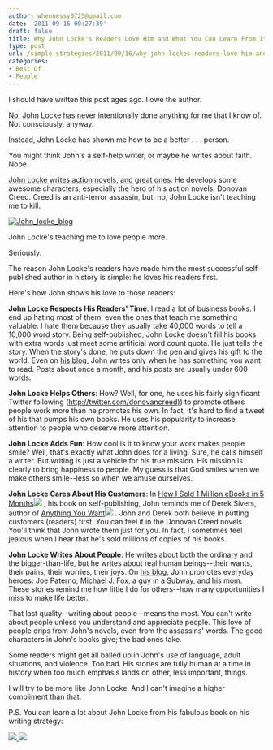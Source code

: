 ```yaml
---
author: whennessy0725@gmail.com
date: '2011-09-16 00:27:39'
draft: false
title: Why John Locke's Readers Love Him and What You Can Learn From It
type: post
url: /simple-strategies/2011/09/16/why-john-lockes-readers-love-him-and-what-you-can-learn-from-it
categories:
- Best Of
- People
---
```





I should have written this post ages ago. I owe the author.




No, John Locke has never intentionally done anything for me that I know of.  Not consciously, anyway.




Instead, John Locke has shown me how to be a better . . . person.




You might think John's a self-help writer, or maybe he writes about faith. Nope. 




[John Locke writes action novels, and great ones](http://www.amazon.com/John-Locke/e/B003ATT1YO/ref=ntt_athr_dp_pel_1). He develops some awesome characters, especially the hero of his action novels, Donovan Creed. Creed is an anti-terror assassin, but, no, John Locke isn't teaching me to kill.







[![John_locke_blog](http://posterous.com/getfile/files.posterous.com/temp-2011-09-04/xkrlChEJHiqnGhFkuAohHrhyEiCCjBEfJhugBEqkDzwuHjHJkIgEhBAhBfoj/JOHN_LOCKE_BLOG.png.scaled500.png)
](http://posterous.com/getfile/files.posterous.com/temp-2011-09-04/xkrlChEJHiqnGhFkuAohHrhyEiCCjBEfJhugBEqkDzwuHjHJkIgEhBAhBfoj/JOHN_LOCKE_BLOG.png.scaled1000.png)







John Locke's teaching me to love people more.




Seriously.




The reason John Locke's readers have made him the most successful self-published author in history is simple:  he loves his readers first.




Here's how John shows his love to those readers:




**John Locke Respects His Readers' Time**:  I read a lot of business books. I end up hating most of them, even the ones that teach me something valuable. I hate them because they usually take 40,000 words to tell a 10,000 word story.  Being self-published, John Locke doesn't fill his books with extra words just meet some artificial word count quota. He just tells the story.  When the story's done, he puts down the pen and gives his gift to the world.  Even on [his blog](http://donovancreed.com/), John writes only when he has something you want to read.  Posts about once a month, and his posts are usually under 600 words.




**John Locke Helps Others**:  How? Well, for one, he uses his fairly significant Twitter following ([http://twitter.com/donovancreed)](http://twitter.com/donovancreed)) to promote others people work more than he promotes his own.  In fact, it's hard to find a tweet of his that pumps his own books.  He uses his popularity to increase attention to people who deserve more attention.




**John Locke Adds Fun**:  How cool is it to know your work makes people smile? Well, that's exactly what John does for a living. Sure, he calls himself a writer. But writing is just a vehicle for his true mission.  His mission is clearly to bring happiness to people. My guess is that God smiles when we make others smile--less so when we amuse ourselves.




**John Locke Cares About His Customers**:  In [How I Sold 1 Million eBooks in 5 Months](http://www.amazon.com/gp/product/1935670913/ref=as_li_ss_tl?ie=UTF8&tag=hennesssview-20&linkCode=as2&camp=217145&creative=399373&creativeASIN=1935670913)![](http://www.assoc-amazon.com/e/ir?t=&l=as2&o=1&a=1935670913&camp=217145&creative=399373)
, his book on self-publishing, John reminds me of Derek Sivers, author of [Anything You Want](http://www.amazon.com/gp/product/1936719118/ref=as_li_ss_tl?ie=UTF8&tag=hennesssview-20&linkCode=as2&camp=217145&creative=399373&creativeASIN=1936719118)![](http://www.assoc-amazon.com/e/ir?t=&l=as2&o=1&a=1936719118&camp=217145&creative=399373)
.  John and Derek both believe in putting customers (readers) first. You can feel it in the Donovan Creed novels. You'll think that John wrote them just for you.  In fact, I sometimes feel jealous when I hear that he's sold millions of copies of his books.




**John Locke Writes About People**:  He writes about both the ordinary and the bigger-than-life, but he writes about real human beings--their wants, their pains, their worries, their joys. On [his blog](http://donovancreed.com/), John promotes everyday heroes: Joe Paterno, [Michael J. Fox](http://donovancreed.com/2011/04/michael-j-fox-and-your-loved-ones/), a[ guy in a Subway](http://donovancreed.com/2010/10/the-shopping-cart/), and his mom.  These stories remind me how little I do for others--how many opportunities I miss to make life better.




That last quality--writing about people--means the most.  You can't write about people unless you understand and appreciate people. This love of people drips from John's novels, even from the assassins' words.  The good characters in John's books give; the bad ones take.




Some readers might get all balled up in John's use of language, adult situations, and violence.  Too bad.  His stories are fully human at a time in history when too much emphasis lands on other, less important, things. 




I will try to be more like John Locke.  And I can't imagine a higher compliment than that.







P.S.  You can learn a lot about John Locke from his fabulous book on his writing strategy:




[![](http://ws.assoc-amazon.com/widgets/q?_encoding=UTF8&Format=_SL110_&ASIN=B0056BMK6K&MarketPlace=US&ID=AsinImage&WS=1&tag=hennesssview-20&ServiceVersion=20070822)
](http://www.amazon.com/gp/product/B0056BMK6K/ref=as_li_ss_il?ie=UTF8&tag=hennesssview-20&linkCode=as2&camp=217145&creative=399373&creativeASIN=B0056BMK6K)![](http://www.assoc-amazon.com/e/ir?t=&l=as2&o=1&a=B0056BMK6K&camp=217145&creative=399373)







